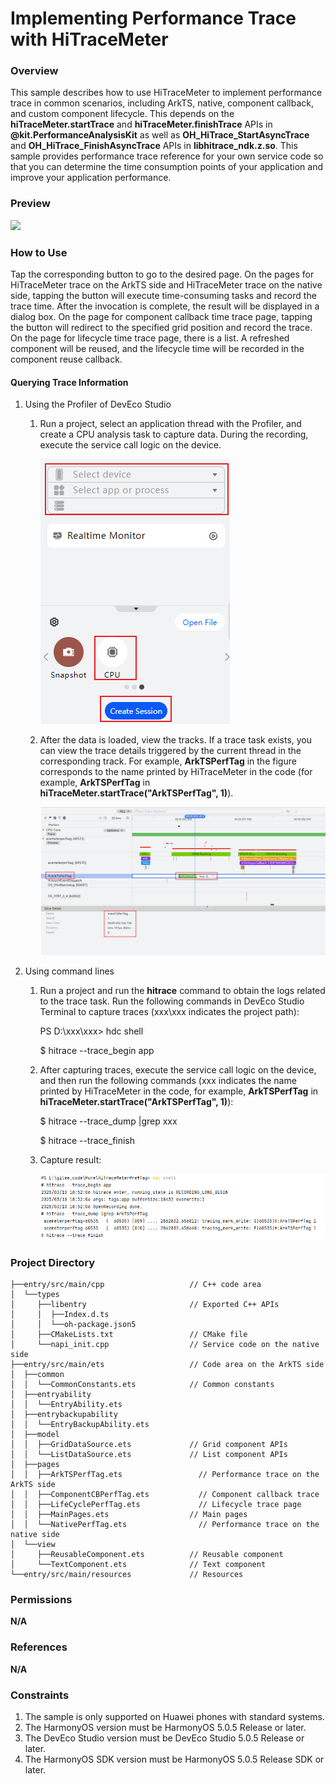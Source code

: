 # Implementing Performance Trace with HiTraceMeter

### Overview

This sample describes how to use HiTraceMeter to implement performance trace in common scenarios, including ArkTS, native, component callback, and custom component lifecycle. This depends on the **hiTraceMeter.startTrace** and **hiTraceMeter.finishTrace** APIs in **@kit.PerformanceAnalysisKit** as well as **OH_HiTrace_StartAsyncTrace** and **OH_HiTrace_FinishAsyncTrace** APIs in **libhitrace_ndk.z.so**. This sample provides performance trace reference for your own service code so that you can determine the time consumption points of your application and improve your application performance.

### Preview
![](screenshots/device/HiTraceMeterPerfTag_EN.gif)

### How to Use

Tap the corresponding button to go to the desired page. On the pages for HiTraceMeter trace on the ArkTS side and HiTraceMeter trace on the native side, tapping the button will execute time-consuming tasks and record the trace time. After the invocation is complete, the result will be displayed in a dialog box. On the page for component callback time trace page, tapping the button will redirect to the specified grid position and record the trace. On the page for lifecycle time trace page, there is a list. A refreshed component will be reused, and the lifecycle time will be recorded in the component reuse callback.

#### Querying Trace Information
1. Using the Profiler of DevEco Studio
   1. Run a project, select an application thread with the Profiler, and create a CPU analysis task to capture data. During the recording, execute the service call logic on the device.
   
      ![img.png](screenshots/device/img1.png)
   2. After the data is loaded, view the tracks. If a trace task exists, you can view the trace details triggered by the current thread in the corresponding track. For example, **ArkTSPerfTag** in the figure corresponds to the name printed by HiTraceMeter in the code (for example, **ArkTSPerfTag** in **hiTraceMeter.startTrace("ArkTSPerfTag", 1)**).
   
      ![img.png](screenshots/device/img2.png)


2. Using command lines

   1. Run a project and run the **hitrace** command to obtain the logs related to the trace task. Run the following commands in DevEco Studio Terminal to capture traces (xxx\xxx indicates the project path):

      PS D:\xxx\xxx> hdc shell

      $ hitrace --trace_begin app

   2. After capturing traces, execute the service call logic on the device, and then run the following commands (xxx indicates the name printed by HiTraceMeter in the code, for example, **ArkTSPerfTag** in **hiTraceMeter.startTrace("ArkTSPerfTag", 1)**):

      $ hitrace --trace_dump |grep xxx

      $ hitrace --trace_finish

   3. Capture result:

      ![img.png](screenshots/device/img3.png)

### Project Directory
```
├──entry/src/main/cpp                   // C++ code area
│  └──types
│     ├──libentry                       // Exported C++ APIs
│     │  ├──Index.d.ts
│     │  └──oh-package.json5
│     ├──CMakeLists.txt                 // CMake file
│     └──napi_init.cpp                  // Service code on the native side
├──entry/src/main/ets                   // Code area on the ArkTS side
│  ├──common
│  │  └──CommonConstants.ets            // Common constants
│  ├──entryability
│  │  └──EntryAbility.ets
│  ├──entrybackupability
│  │  └──EntryBackupAbility.ets
│  ├──model
│  │  ├──GridDataSource.ets             // Grid component APIs
│  │  └──ListDataSource.ets             // List component APIs
│  ├──pages
│  │  ├──ArkTSPerfTag.ets                 // Performance trace on the ArkTS side
│  │  ├──ComponentCBPerfTag.ets           // Component callback trace
│  │  ├──LifeCyclePerfTag.ets             // Lifecycle trace page
│  │  ├──MainPages.ets                  // Main pages
│  │  └──NativePerfTag.ets                // Performance trace on the native side
│  └──view
│     ├──ReusableComponent.ets          // Reusable component
│     └──TextComponent.ets              // Text component
└──entry/src/main/resources             // Resources
```

### Permissions

**N/A**

### References

**N/A**

### Constraints

1. The sample is only supported on Huawei phones with standard systems.
2. The HarmonyOS version must be HarmonyOS 5.0.5 Release or later.
3. The DevEco Studio version must be DevEco Studio 5.0.5 Release or later.
4. The HarmonyOS SDK version must be HarmonyOS 5.0.5 Release SDK or later.